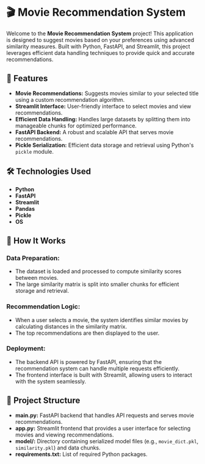 # 🎬 Movie Recommendation System

Welcome to the **Movie Recommendation System** project! This application is designed to suggest movies based on your preferences using advanced similarity measures. Built with Python, FastAPI, and Streamlit, this project leverages efficient data handling techniques to provide quick and accurate recommendations.

## 🌟 Features

- **Movie Recommendations:** Suggests movies similar to your selected title using a custom recommendation algorithm.
- **Streamlit Interface:** User-friendly interface to select movies and view recommendations.
- **Efficient Data Handling:** Handles large datasets by splitting them into manageable chunks for optimized performance.
- **FastAPI Backend:** A robust and scalable API that serves movie recommendations.
- **Pickle Serialization:** Efficient data storage and retrieval using Python's `pickle` module.

## 🛠️ Technologies Used

- **Python**
- **FastAPI**
- **Streamlit**
- **Pandas**
- **Pickle**
- **OS**

## 🚀 How It Works

### Data Preparation:

- The dataset is loaded and processed to compute similarity scores between movies.
- The large similarity matrix is split into smaller chunks for efficient storage and retrieval.

### Recommendation Logic:

- When a user selects a movie, the system identifies similar movies by calculating distances in the similarity matrix.
- The top recommendations are then displayed to the user.

### Deployment:

- The backend API is powered by FastAPI, ensuring that the recommendation system can handle multiple requests efficiently.
- The frontend interface is built with Streamlit, allowing users to interact with the system seamlessly.

## 📂 Project Structure

- **main.py:** FastAPI backend that handles API requests and serves movie recommendations.
- **app.py:** Streamlit frontend that provides a user interface for selecting movies and viewing recommendations.
- **model/:** Directory containing serialized model files (e.g., `movie_dict.pkl`, `similarity.pkl`) and data chunks.
- **requirements.txt:** List of required Python packages.
